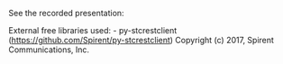 See the recorded presentation: <link>

External free libraries used:
    - py-stcrestclient (https://github.com/Spirent/py-stcrestclient)
        Copyright (c) 2017, Spirent Communications, Inc.
